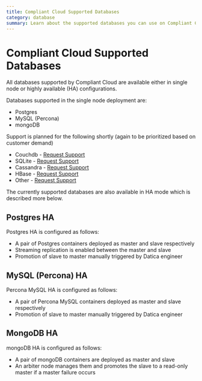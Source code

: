 ```yaml
---
title: Compliant Cloud Supported Databases
category: database
summary: Learn about the supported databases you can use on Compliant Cloud.
---
```


# Compliant Cloud Supported Databases

All databases supported by Compliant Cloud are available either in single node or highly available (HA) configurations.

Databases supported in the single node deployment are:
- Postgres
- MySQL (Percona)
- mongoDB

Support is planned for the following shortly (again to be prioritized based on customer demand)
- Couchdb - [Request Support](https://catalyzeio.zendesk.com/hc/en-us/requests/new)
- SQLite - [Request Support](https://catalyzeio.zendesk.com/hc/en-us/requests/new)
- Cassandra - [Request Support](https://catalyzeio.zendesk.com/hc/en-us/requests/new)
- HBase - [Request Support](https://catalyzeio.zendesk.com/hc/en-us/requests/new)
- Other - [Request Support](https://catalyzeio.zendesk.com/hc/en-us/requests/new)

The currently supported databases are also available in HA mode which is described more below.

## Postgres HA
Postgres HA is configured as follows:
- A pair of Postgres containers deployed as master and slave respectively
- Streaming replication is enabled between the master and slave
- Promotion of slave to master manually triggered by Datica engineer

## MySQL (Percona) HA
Percona MySQL HA is configured as follows:
- A pair of Percona MySQL containers deployed as master and slave respectively
- Promotion of slave to master manually triggered by Datica engineer

## MongoDB HA
mongoDB HA is configured as follows:
- A pair of mongoDB containers are deployed as master and slave
- An arbiter node manages them and promotes the slave to a read-only master if a master failure occurs
